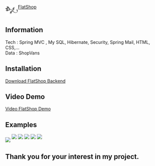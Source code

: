 
<div style="display:flex;">
 <a href="#"><img src="./images/favicon.png" style="height:40px; float: left;"/></a>
<a href="#">FlatShop</a>
</div>

<h2>Information</h2>
Tech : Spring MVC , My SQL, Hibernate, Security, Spring Mail, HTML, CSS,...<br/>
Data : ShopVans <br/>

<h2>Installation</h2>
 <a href="https://github.com/coosi29/FlatShop/tree/main/flatshop">Download FlatShop Backend</a><br/>

 <h2>Video Demo</h2>
 <a href="https://www.youtube.com/watch?v=d36tnXP0FzQ">Video FlatShop Demo</a><br/>

<h2>Examples</h2>
<img src="./src/image/shopsaleReadme1.png" style="height:300px , margin-bottom:10px"/>
<img src="./src/image/shopsaleReadme2.png" style="height:300px ; margin-bottom:10px"/>

<img src="./src/image/shopsalereadme3.png" style="height:300px; margin-bottom:10px"/>
<img src="./src/image/shopsaleReadme5.png" style="height:300px;margin-bottom:10px"/>
<img src="./src/image/shopsaleReadme4.png" style="height:300px;margin-bottom:10px"/>
<img src="./src/image/seo.png" style="height:300px;margin-bottom:10px"/>

<h2>Thank you for your interest in my project.</h2>
